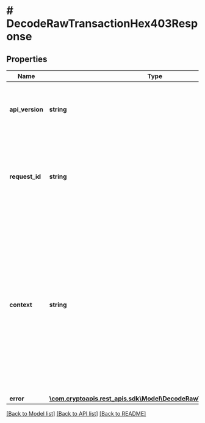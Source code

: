 # # DecodeRawTransactionHex403Response

## Properties

Name | Type | Description | Notes
------------ | ------------- | ------------- | -------------
**api_version** | **string** | Specifies the version of the API that incorporates this endpoint. |
**request_id** | **string** | Defines the ID of the request. The &#x60;requestId&#x60; is generated by Crypto APIs and it&#39;s unique for every request. |
**context** | **string** | In batch situations the user can use the context to correlate responses with requests. This property is present regardless of whether the response was successful or returned as an error. &#x60;context&#x60; is specified by the user. | [optional]
**error** | [**\com.cryptoapis.rest_apis.sdk\Model\DecodeRawTransactionHexE403**](DecodeRawTransactionHexE403.md) |  |

[[Back to Model list]](../../README.md#models) [[Back to API list]](../../README.md#endpoints) [[Back to README]](../../README.md)
